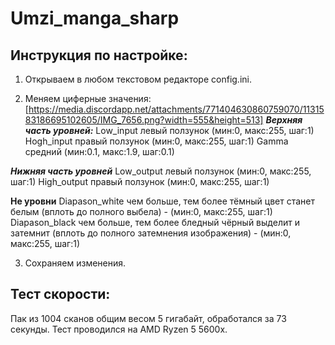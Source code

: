# Umzi_manga_sharp

## Инструкция по настройке:
1. Открываем в любом текстовом редакторе config.ini. 

2. Меняем циферные значения:
   [https://media.discordapp.net/attachments/771404630860759070/1131583186695102605/IMG_7656.png?width=555&height=513]
***Верхняя часть уровней:***
Low_input левый ползунок (мин:0, макс:255, шаг:1)
Hogh_input правый ползунок (мин:0, макс:255, шаг:1)
Gamma средний (мин:0.1, макс:1.9, шаг:0.1)

***Нижняя часть уровней***
Low_output левый ползунок (мин:0, макс:255, шаг:1)
High_output правый ползунок (мин:0, макс:255, шаг:1)

**Не уровни**
Diapason_white чем больше, тем более тёмный цвет станет белым (вплоть до полного выбела) - (мин:0, макс:255, шаг:1)
Diapason_black чем больше, тем более бледный чёрный выделит и затемнит (вплоть до полного затемнения изображения) - (мин:0, макс:255, шаг:1)

3. Сохраняем изменения.

## Тест скорости:
Пак из 1004 сканов общим весом 5 гигабайт, обработался за 73 секунды. Тест проводился на AMD Ryzen 5 5600x.


